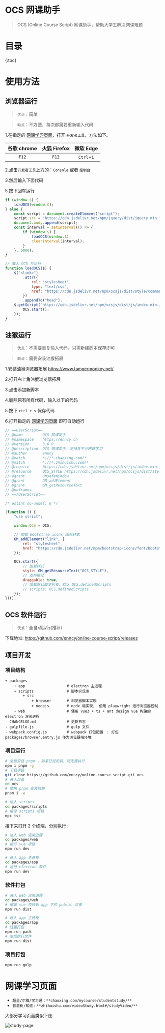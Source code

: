 
# OCS 网课助手
  
> OCS (Online Course Script) 网课助手，帮助大学生解决网课难题


# 目录

{:toc}

# 使用方法

## 浏览器运行

> `优点`：简单

> `缺点`：不方便，每次都需要重新输入代码

1.在指定的 [网课学习页面](#网课学习页面)，打开 `开发者工具`，方法如下。

| 谷歌 chrome | 火狐 Firefox | 微软 Edge  |
| :---------: | :----------: | :--------: |
|    `F12`    |    `F12`     | `Ctrl`+`i` |

2.点击`开发者工具`上方的：`Console` 或者 `控制台`

3.然后输入下面代码

5.按下回车运行

```js
if (window.$) {
    loadOCS(window.$);
} else {
    const script = document.createElement("script");
    script.src = "https://cdn.jsdelivr.net/npm/jquery/dist/jquery.min.js";
    document.body.append(script);
    const interval = setInterval(() => {
        if (window.$) {
            loadOCS(window.$);
            clearInterval(interval);
        }
    }, 5000);
}

// 载入 OCS 并运行
function loadOCS($) {
    $("<link>")
        .attr({
            rel: "stylesheet",
            type: "text/css",
            href: "https://cdn.jsdelivr.net/npm/ocsjs/dist/style/common.css",
        })
        .appendTo("head");
    $.getScript("https://cdn.jsdelivr.net/npm/ocsjs/dist/js/index.min.js", function () {
        OCS.start();
    });
}
```

## 油猴运行

> `优点`：不需要重复输入代码，只需新建脚本保存即可

> `缺点`：需要安装油猴拓展

1.安装油猴浏览器拓展 https://www.tampermonkey.net/

2.打开右上角油猴浏览器拓展

3.点击添加新脚本

4.删除原有所有代码，输入以下的代码

5.按下 `ctrl + s` 保存代码

6.打开指定的 [网课学习页面](#网课学习页面) 即可自动运行

```js
// ==UserScript==
// @name         OCS 网课助手
// @namespace    https://enncy.cn
// @version      3.0.0
// @description  OCS 网课助手，支持各平台网课学习
// @author       enncy
// @match        *://*.chaoxing.com/*
// @match        *://*.zhihuishu.com/*
// @require      https://cdn.jsdelivr.net/npm/ocsjs/dist/js/index.min.js
// @resource     OCS_STYLE https://cdn.jsdelivr.net/npm/ocsjs/dist/style/common.css
// @grant        unsafeWindow
// @grant        GM_addElement
// @grant        GM_getResourceText
// @noframes
// ==/UserScript==

/* eslint no-undef: 0 */

(function () {
    "use strict";

    window.OCS = OCS;

    // 加载 bootstrap icons 图标样式
    GM_addElement("link", {
        rel: "stylesheet",
        href: "https://cdn.jsdelivr.net/npm/bootstrap-icons/font/bootstrap-icons.css",
    });

    OCS.start({
        // 加载样式
        style: GM_getResourceText("OCS_STYLE"),
        // 支持拖动
        draggable: true,
        // 加载默认脚本列表，默认 OCS.definedScripts
        // scripts: OCS.definedScripts
    });
})();
```

## OCS 软件运行

> `优点`：全自动运行(推荐)

下载地址: https://github.com/enncy/online-course-script/releases

## 项目开发

### 项目结构

```
+ packages
    + app                   # electron 主进程
    + scripts               # 脚本实现库
        + src
            + browser       # 浏览器脚本实现
            + nodejs        # node 端实现， 使用 playwright 进行浏览器控制
    + web                   # 使用 vue3 + ts + ant design vue 构建的 electron 渲染进程
- CHANGELOG.md              # 更新日志
- gulpfile.js               # gulp 文件
- webpack.config.js         # webpack 打包配置 ： 打包 packages/browser.entry.js 作为浏览器端环境
```

### 项目运行

```sh
# 全局安装 pnpm ，如果已经安装，则无需执行
npm i pnpm -g
# 下载项目
git clone https://github.com/enncy/online-course-script.git ocs
# 进入目录
cd ocs
# 使用 pnpm 安装依赖
pnpm i -w
```

```sh
# 进入 scripts
cd packages/scripts
# 编译 scripts 项目
npx tsc
```

接下来打开 2 个终端，分别执行 :

```sh
# 进入 web 渲染进程
cd packages/web
# 运行 vue 项目
npm run dev
```

```sh
# 进入 app 主进程
cd packages/app
# 运行 electron 软件
npm run dev
```

### 软件打包

```sh
# 进入 web 渲染进程
cd packages/web
# 编译 vue 项目到 app 下的 public 目录
npm run dist
```

```sh
# 进入 app 主进程
cd packages/app
# 轻量打包
npm run pack
# 生成执行文件
npm run dist
```

### 项目打包

```sh
npm run gulp
```

# 网课学习页面

-   `超星/尔雅/学习通` : `**chaoxing.com/mycourse/studentstudy/**`
-   `智慧树/知道` : `**zhihuishu.com/videoStudy.html#/studyVideo/**`

大部分学习页面类似下图

![study-page](img/README/study-page.png)
